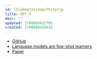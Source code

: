 ```yaml
---
id: l1lub6qt2xi4opu7hs3yrjp
title: GPT-3
desc: ""
updated: 1700089432705
created: 1700089420455
---
```


- [GitHub](https://github.com/openai/gpt-3)
- [Language models are few-shot learners](https://openai.com/research/language-models-are-few-shot-learners)
- [Paper](https://arxiv.org/abs/2005.14165)
